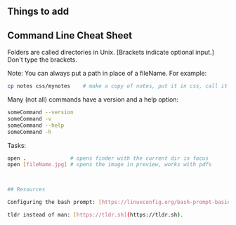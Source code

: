 ## Things to add

## Command Line Cheat Sheet

Folders are called directories in Unix.
[Brackets indicate optional input.] Don't type the brackets.

Note: You can always put a path in place of a fileName.  For example:
```bash
cp notes css/mynotes 	# make a copy of notes, put it in css, call it mynotes
```

Many (not all) commands have a version and a help option:
```bash
someCommand --version
someCommand -v
someCommand --help
someCommand -h
```


Tasks:
```bash
open . 				# opens finder with the current dir in focus
open [fileName.jpg] # opens the image in preview, works with pdfs



## Resources

Configuring the bash prompt: [https://linuxconfig.org/bash-prompt-basics](https://linuxconfig.org/bash-prompt-basics).

tldr instead of man: [https://tldr.sh](https://tldr.sh).
